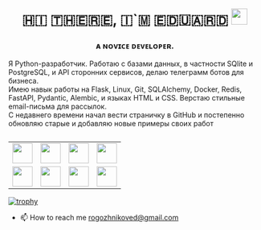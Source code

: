 <h1 align="center">​🇭​​🇮​ ​🇹​​🇭​​🇪​​🇷​​🇪​, ​🇮​`​🇲​ ​🇪​​🇩​​🇺​​🇦​​🇷​​🇩
<img src="https://github.com/blackcater/blackcater/raw/main/images/Hi.gif" height="32"/></h1>
<h3 align="center">ᴀ ɴᴏᴠɪᴄᴇ ᴅᴇᴠᴇʟᴏᴘᴇʀ.</h3>


<p>
  Я Python-разработчик.
  Работаю с базами данных, в частности SQlite и PostgreSQL, и API сторонних сервисов, делаю телеграмм ботов для бизнеса.
  <br>Имею навык работы на Flask, Linux, Git, SQLAlchemy, Docker, Redis, FastAPI, Pydantic, Alembic, и языках HTML и CSS.
  Верстаю стильные email-письма для рассылок.
  <br>С недавнего времени начал вести страничку в GitHub и постепенно обновляю старые и добавляю новые примеры своих работ
</p>

<table align="center" border="0" cellspacing="0" cellpadding="0" role="presentation" style="margin=20px;">
  <caption></caption>
  <tr>
    <td align="center"><img src="https://img.shields.io/badge/python-3670A0?style=for-the-badge&logo=python&logoColor=ffdd54" height="40"</td>
    <td align="center"><img src="https://img.shields.io/badge/pycharm-143?style=for-the-badge&logo=pycharm&logoColor=black&color=black&labelColor=green" height="40"</td>
    <td align="center"><img src="https://img.shields.io/badge/sqlite-%2307405e.svg?style=for-the-badge&logo=sqlite&logoColor=white" height="40"</td>
    <td align="center"><img src="https://img.shields.io/badge/chatGPT-74aa9c?style=for-the-badge&logo=openai&logoColor=white" height="40"</td>
  </tr>
  <tr>
    <td align="center"><img src="https://img.shields.io/badge/figma-%23F24E1E.svg?style=for-the-badge&logo=figma&logoColor=white" height="40"</td>
    <td align="center"><img src="https://img.shields.io/badge/html5-%23E34F26.svg?style=for-the-badge&logo=html5&logoColor=white" height="40"</td>
    <td align="center"><img src="https://img.shields.io/badge/css3-%231572B6.svg?style=for-the-badge&logo=css3&logoColor=white" height="40"</td>
    <td align="center"><img src="https://img.shields.io/badge/markdown-%23000000.svg?style=for-the-badge&logo=markdown&logoColor=white" height="40"</td>
  </tr>
</table>


[![trophy](https://github-profile-trophy.vercel.app/?username=ryo-ma&theme=onedark)](https://github.com/ryo-ma/github-profile-trophy)

- 📫 How to reach me rogozhnikoved@gmail.com

<!---
EduardRogozhnikov/EduardRogozhnikov is a ✨ special ✨ repository because its `README.md` (this file) appears on your GitHub profile.
You can click the Preview link to take a look at your changes.
--->
